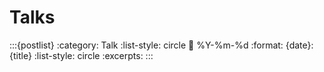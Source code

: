 # Talks

:::{postlist}
:category: Talk
:list-style: circle
:date: %Y-%m-%d
:format: {date}: {title} 
:list-style: circle
:excerpts:
:::